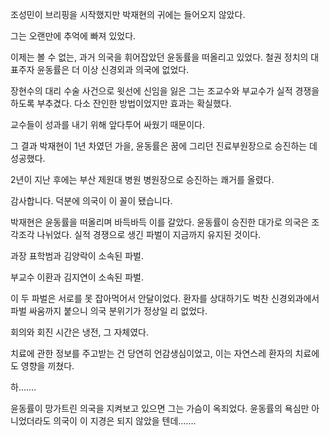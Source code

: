 조성민이 브리핑을 시작했지만 박재현의 귀에는 들어오지 않았다.

그는 오랜만에 추억에 빠져 있었다.

이제는 볼 수 없는, 과거 의국을 휘어잡았던 윤동률을 떠올리고 있었다. 철권 정치의 대표주자 윤동률은 더 이상 신경외과 의국에 없었다.

장현수의 대리 수술 사건으로 윗선에 신임을 잃은 그는 조교수와 부교수가 실적 경쟁을 하도록 부추겼다. 다소 잔인한 방법이었지만 효과는 확실했다.

교수들이 성과를 내기 위해 앞다투어 싸웠기 때문이다.

그 결과 박재현이 1년 차였던 가을, 윤동률은 꿈에 그리던 진료부원장으로 승진하는 데 성공했다.

2년이 지난 후에는 부산 제원대 병원 병원장으로 승진하는 쾌거를 올렸다.

감사합니다. 덕분에 의국이 이 꼴이 됐습니다.

박재현은 윤동률을 떠올리며 바득바득 이를 갈았다. 윤동률이 승진한 대가로 의국은 조각조각 나뉘었다. 실적 경쟁으로 생긴 파벌이 지금까지 유지된 것이다.

과장 표학범과 김양락이 소속된 파벌.

부교수 이환과 김지연이 소속된 파벌.

이 두 파벌은 서로를 못 잡아먹어서 안달이었다. 환자를 상대하기도 벅찬 신경외과에서 파벌 싸움까지 붙으니 의국 분위기가 정상일 리 없었다.

회의와 회진 시간은 냉전, 그 자체였다.

치료에 관한 정보를 주고받는 건 당연히 언감생심이었고, 이는 자연스레 환자의 치료에도 영향을 끼쳤다.

하…….

윤동률이 망가트린 의국을 지켜보고 있으면 그는 가슴이 옥죄었다. 윤동률의 욕심만 아니었더라도 의국이 이 지경은 되지 않았을 텐데…….